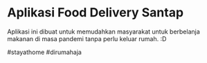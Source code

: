 # Aplikasi Food Delivery Santap 

Aplikasi ini dibuat untuk memudahkan masyarakat untuk berbelanja makanan di masa pandemi tanpa perlu keluar rumah. :D 

#stayathome
#dirumahaja